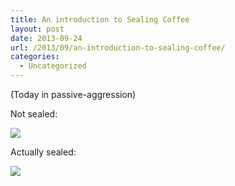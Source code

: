 ```yaml
---
title: An introduction to Sealing Coffee
layout: post
date: 2013-09-24
url: /2013/09/an-introduction-to-sealing-coffee/
categories:
  - Uncategorized
---
```

(Today in passive-aggression)

Not sealed:

![][1]

Actually sealed:

![][2]

 [1]: https://insom.iweb-storage.com/public/files/f2fccf8c.png?inline=1
 [2]: https://insom.iweb-storage.com/public/files/2cd79739.png?inline=1


